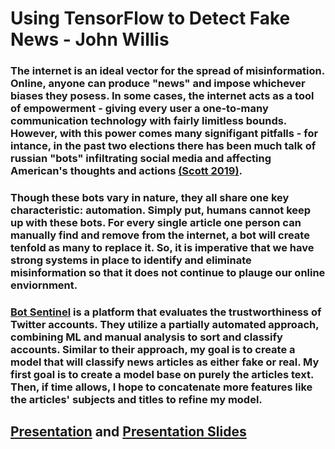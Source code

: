 # Using TensorFlow to Detect Fake News - John Willis
### The internet is an ideal vector for the spread of misinformation. Online, anyone can produce "news" and impose whichever biases they posess. In some cases, the internet acts as a tool of empowerment - giving every user a one-to-many communication technology with fairly limitless bounds. However, with this power comes many signifigant pitfalls - for intance, in the past two elections there has been much talk of russian "bots" infiltrating social media and affecting American's thoughts and actions [(Scott 2019)](https://www.politico.com/story/2019/06/05/study-russia-cybersecurity-twitter-1353543). 
### Though these bots vary in nature, they all share one key characteristic: automation. Simply put, humans cannot keep up with these bots. For every single article one person can manually find and remove from the internet, a bot will create tenfold as many to replace it. So, it is imperative that we have strong systems in place to identify and eliminate misinformation so that it does not continue to plauge our online enviornment. 
### [Bot Sentinel](https://botsentinel.com/) is a platform that evaluates the trustworthiness of Twitter accounts. They utilize a partially automated approach, combining ML and manual analysis to sort and classify accounts. Similar to their approach, my goal is to create a model that will classify news articles as either fake or real. My first goal is to create a model base on purely the articles text. Then, if time allows, I hope to concatenate more features like the articles' subjects and titles to refine my model.
## [Presentation](https://drive.google.com/file/d/1cCgEPm7-os4RGajnvauZWI-W72tsl1li/view?usp=sharing) and [Presentation Slides](https://docs.google.com/presentation/d/10HI88eToMP6JNQpMBhDcP1Sql462cl3_Qmh03zza7Bs/edit?usp=sharing)

